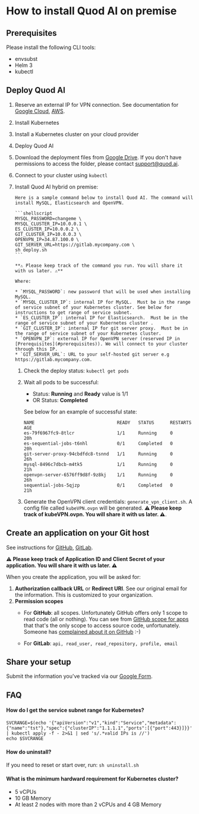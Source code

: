 # How to install Quod AI on premise

## Prerequisites

Please install the following CLI tools:

- envsubst
- Helm 3
- kubectl

## Deploy Quod AI

1. Reserve an external IP for VPN connection. See documentation for [Google Cloud](https://cloud.google.com/compute/docs/ip-addresses/reserve-static-external-ip-address), [AWS](https://docs.aws.amazon.com/AWSEC2/latest/UserGuide/elastic-ip-addresses-eip.html).
1. Install Kubernetes 
 1. Install a Kubernetes cluster on your cloud provider
1. Deploy Quod AI
 1. Download the deployment files from [Google Drive](https://drive.google.com/drive/folders/16AhYhBLm_ulZFXuzETAmfiCgjtJrL5nq?usp=sharing). If you don't have permissions to access the folder, please contact [support@quod.ai](mailto:support@quod.ai).
 1. Connect to your cluster using `kubectl`
 1. Install Quod AI hybrid on premise:

		Here is a sample command below to install Quod AI. The command will install MySQL, Elasticsearch and OpenVPN.

		```shellscript
		MYSQL_PASSWORD=changeme \
		MYSQL_CLUSTER_IP=10.0.0.1 \
		ES_CLUSTER_IP=10.0.0.2 \
		GIT_CLUSTER_IP=10.0.0.3 \
		OPENVPN_IP=34.87.100.0 \
		GIT_SERVER_URL=https://gitlab.mycompany.com \
		sh deploy.sh
		```
		
		**⚠️ Please keep track of the command you run. You will share it with us later. ⚠️**
		
		Where:
		
		* `MYSQL_PASSWORD`: new password that will be used when installing MySQL.
		* `MYSQL_CLUSTER_IP`: internal IP for MySQL.  Must be in the range of service subnet of your Kubernetes cluster. See below for instructions to get range of service subnet.
		* `ES_CLUSTER_IP`: internal IP for Elasticsearch.  Must be in the range of service subnet of your Kubernetes cluster .
		* `GIT_CLUSTER_IP`: internal IP for git server proxy.  Must be in the range of service subnet of your Kubernetes cluster.
		* `OPENVPN_IP`: external IP for OpenVPN server (reserved IP in [Prerequisites](#prerequisites)). We will connect to your cluster through this IP.
		* `GIT_SERVER_URL`: URL to your self-hosted git server e.g https://gitlab.mycompany.com.
		
	1. Check the deploy status: `kubectl get pods`
	1. Wait all pods to be successful:
		- Status: **Running** and **Ready** value is 1/1
		- OR Status: **Completed**

		See below for an example of successful state:
		
		```
		NAME                               READY   STATUS      RESTARTS   AGE
		es-79f6967fc9-8tlcr                1/1     Running     0          20h
		es-sequential-jobs-t6nhl           0/1     Completed   0          20h
		git-server-proxy-94cbdfdc8-tsnnd   1/1     Running     0          26h
		mysql-8496c7dbcb-m4tk5             1/1     Running     0          21h
		openvpn-server-6576ff9d8f-9z8kj    1/1     Running     0          26h
		sequential-jobs-5qjzp              0/1     Completed   0          21h
		```
	1. Generate the OpenVPN client credentials: `generate_vpn_client.sh`. A config file called `kubeVPN.ovpn` will be generated. **⚠️ Please keep track of kubeVPN.ovpn. You will share it with us later. ⚠️**.

## Create an application on your Git host

See instructions for [GitHub](https://docs.github.com/en/free-pro-team@latest/developers/apps/creating-an-oauth-app), [GitLab](https://docs.gitlab.com/ee/integration/oauth_provider.html#adding-an-application-through-the-profile). 

**⚠️ Please keep track of Application ID and Client Secret of your application. You will share it with us later. ⚠️**

When you create the application, you will be asked for:

1. **Authorization callback URL** or **Redirect URI**. See our original email for the information. This is customized to your organization.
2. 	**Permission scopes**
	- For **GitHub**: all scopes. Unfortunately GitHub offers only 1 scope to read code (all or nothing). You can see from [GitHub scope for apps](https://docs.github.com/en/free-pro-team@latest/developers/apps/scopes-for-oauth-apps#available-scopes) that that's the only scope to access source code, unfortunately. Someone has [complained about it on GitHub](https://github.com/jollygoodcode/jollygoodcode.github.io/issues/6) :-)

	- For **GitLab**: `api, read_user, read_repository, profile, email`

## Share your setup 

Submit the information you've tracked via our [Google Form](https://docs.google.com/forms/d/e/1FAIpQLSefjQ4DuRoch0WuU9QHK_nNuST58M6GkzewMBjU0MBNk7HBsg/viewform).

## FAQ

#### How do I get the service subnet range for Kubernetes? 
	
```
SVCRANGE=$(echo '{"apiVersion":"v1","kind":"Service","metadata":{"name":"tst"},"spec":{"clusterIP":"1.1.1.1","ports":[{"port":443}]}}' | kubectl apply -f - 2>&1 | sed 's/.*valid IPs is //')
echo $SVCRANGE
```

#### How do uninstall? 

If you need to reset or start over, run: `sh uninstall.sh`

#### What is the minimum hardward requirement for Kubernetes cluster?
- 5 vCPUs
- 10 GB Memory
- At least 2 nodes with more than 2 vCPUs and 4 GB Memory
